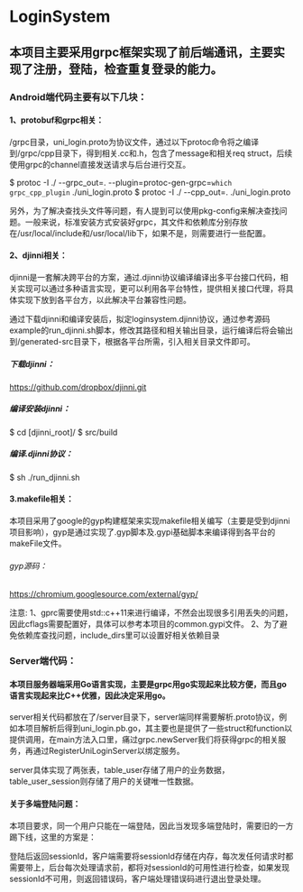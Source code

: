 # LoginSystem

## 本项目主要采用grpc框架实现了前后端通讯，主要实现了注册，登陆，检查重复登录的能力。

### Android端代码主要有以下几块：
#### 1、protobuf和grpc相关：
/grpc目录，uni_login.proto为协议文件，通过以下protoc命令将之编译到/grpc/cpp目录下，得到相关.cc和.h，包含了message和相关req struct，后续使用grpc的channel直接发送请求与后台进行交互。

$ protoc -I ./ --grpc_out=. --plugin=protoc-gen-grpc=`which grpc_cpp_plugin` ./uni_login.proto
$ protoc -I ./ --cpp_out=. ./uni_login.proto

另外，为了解决查找头文件等问题，有人提到可以使用pkg-config来解决查找问题。一般来说，标准安装方式安装好grpc，其文件和依赖库分别存放在/usr/local/include和/usr/local/lib下，如果不是，则需要进行一些配置。

#### 2、djinni相关：
djinni是一套解决跨平台的方案，通过.djinni协议编译编译出多平台接口代码，相关实现可以通过多种语言实现，更可以利用各平台特性，提供相关接口代理，将具体实现下放到各平台方，以此解决平台兼容性问题。

通过下载djinni和编译安装后，拟定loginsystem.djinni协议，通过参考源码example的run_djinni.sh脚本，修改其路径和相关输出目录，运行编译后将会输出到/generated-src目录下，根据各平台所需，引入相关目录文件即可。

##### 下载djinni：
https://github.com/dropbox/djinni.git

##### 编译安装djinni：
$ cd [djinni_root]/
$ src/build

##### 编译.djinni协议：
$ sh ./run_djinni.sh

#### 3.makefile相关：

本项目采用了google的gyp构建框架来实现makefile相关编写（主要是受到djinni项目影响），gyp是通过实现了.gyp脚本及.gypi基础脚本来编译得到各平台的makeFile文件。

###### gyp源码：
https://chromium.googlesource.com/external/gyp/

注意:
1、gprc需要使用std::c++11来进行编译，不然会出现很多引用丢失的问题，因此cflags需要配置好，具体可以参考本项目的common.gypi文件。
2、为了避免依赖库查找问题，include_dirs里可以设置好相关依赖目录

### Server端代码：

#### 本项目服务器端采用Go语言实现，主要是grpc用go实现起来比较方便，而且go语言实现起来比C++优雅，因此决定采用go。

server相关代码都放在了/server目录下，server端同样需要解析.proto协议，例如本项目解析后得到uni_login.pb.go，其主要也是提供了一些struct和function以提供调用，在main方法入口里，痛过grpc.newServer我们将获得grpc的相关服务，再通过RegisterUniLoginServer以绑定服务。

server具体实现了两张表，table_user存储了用户的业务数据，table_user_session则存储了用户的关键唯一性数据。

#### 关于多端登陆问题：

本项目要求，同一个用户只能在一端登陆，因此当发现多端登陆时，需要旧的一方踢下线，这里的方案是：

登陆后返回sessionId，客户端需要将sessionId存储在内存，每次发任何请求时都需要带上，后台每次处理请求前，都将对sessionId的可用性进行检查，如果发现sessionId不可用，则返回错误码，客户端处理错误码进行退出登录处理。




